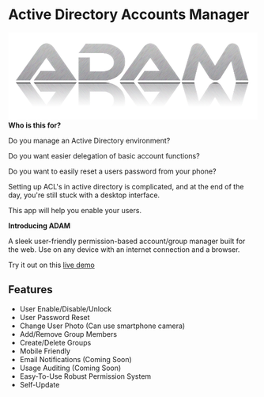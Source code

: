 # Active Directory Accounts Manager
![alt text](images/adam.png)
**Who is this for?**

Do you manage an Active Directory environment?

Do you want easier delegation of basic account functions?

Do you want to easily reset a users password from your phone?

Setting up ACL's in active directory is
complicated, and at the end of the day, you're still stuck with a desktop interface.

This app will help you enable your users.

**Introducing ADAM**

A sleek user-friendly permission-based account/group manager built for the web. Use on any device
with an internet connection and a browser.

Try it out on this [live demo](http://demo.adam-app.gq)

## Features

* User Enable/Disable/Unlock
* User Password Reset
* Change User Photo (Can use smartphone camera)
* Add/Remove Group Members
* Create/Delete Groups
* Mobile Friendly
* Email Notifications (Coming Soon)
* Usage Auditing (Coming Soon)
* Easy-To-Use Robust Permission System
* Self-Update


